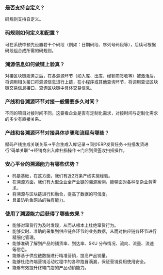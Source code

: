 
### 是否支持自定义？
码规则支持自定义。

### 码规则如何定义和配置？
可在系统中预先设置若干个码段（例如：日期码段、序列号码段等），后续可根据码段组合成所需的码规则。

### 溯源信息如何做链上验真？
对接区块链服务之后，在各溯源环节（如入库、出库、经销商签收等）被激活后，将调用相关接口将溯源信息进行上链，在小程序或其他查询环节，将调用查证区块链交易信息接口，查询区块链中具体交易信息。

### 产线和各溯源环节对接一般需要多久时间？
不同的项目对接时间不同。这要看企业是否有定制化需求，对接时间与定制化需求的多少有直接关系。

### 产线和各溯源环节对接具体步骤和流程有哪些？
赋码产线生成关联关系->平台生成入库记录->同步ERP发货任务->扫描发货进行“码单关联”->经销商出入库扫描操作->门店到货签收扫描操作。

### 安心平台的溯源能力有哪些优势？
- 码是基础，在这方面，我们有近2万条产线实施经验。
- 在溯源方面，我们有大型企业全产业链的溯源案例，能够面对各种复杂业务需求。
-	将溯源与区块链进行和融合，提高了数据的可信度。
- 具备防钓鱼网站的独有能力。

### 使用了溯源能力后获得了哪些效果？
- 能够对窜货行为及时发现，从而从根本上杜绝窜货行为。
- 能够实时、准确的采集到供应链各环节的业务数据，从而对供应链各环节进行精细化管理。
- 能够准确了解到产品的铺货率、到达率、SKU 分布情况、流向、流量、流速等信息。
- 能够基于供应链数据进行精准营销，提高产品销量。
- 能够杜绝终端营销活动过程中的各种跑冒滴漏，保证营销费用使用安全。
- 能够有效提升终端门店的产品动销能力。
